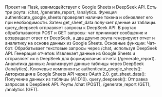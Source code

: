 Проект на Flask, взаимодействует с Google Sheets и DeepSeek API. Есть три роута: /chat, /generate_report, /analytics.
Функция authenticate_google_sheets проверяет наличие токена и обновляет его при необходимости. 
Затем get_sheet_data получает данные из таблицы. query_deepseek отправляет запросы к DeepSeek API. 
В роутах обрабатываются POST и GET запросы: чат принимает сообщение и возвращает ответ от DeepSeek, 
а два других роута генерируют отчет и аналитику на основе данных из Google Sheets.
Основные функции:
Чат-бот: Обрабатывает текстовые запросы через /chat, используя DeepSeek API.
Генерация отчетов: Извлекает данные из Google Sheets и отправляет их в DeepSeek для формирования отчета (/generate_report).
Аналитика данных: Анализирует данные таблицы через DeepSeek (/analytics).
Ключевые компоненты:
authenticate_google_sheets(): Авторизация в Google Sheets API через OAuth 2.0.
get_sheet_data(): Получение данных из таблицы (A1:D10).
query_deepseek(): Отправка запросов к DeepSeek API.
Роуты /chat (POST), /generate_report (GET), /analytics (GET).

